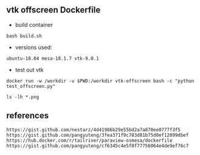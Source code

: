 
## vtk offscreen Dockerfile

+ build container

```
bash build.sh
```

+ versions used:
```
ubuntu-18.04 mesa-18.1.7 vtk-9.0.1
```

+ test out vtk

```
docker run -w /workdir -v $PWD:/workdir vtk-offscreen bash -c "python test_offscreen.py"

ls -lh *.png

```

## references

```
https://gist.github.com/nestarz/4d41986b29e55bd2a7a870ee0777f3f5
https://gist.github.com/pangyuteng/3fea371f9c783d81b75d0ef12099dbef
https://hub.docker.com/r/tailriver/paraview-osmesa/dockerfile
https://gist.github.com/pangyuteng/cf6345c4e5f8f77756064e4de9ef76c7
```
